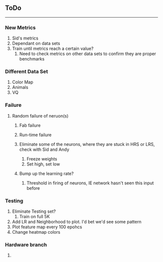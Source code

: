 ## ToDo

---

### New Metrics
1. Sid's metrics
2. Dependant on data sets
3. Train until metrics reach a certain value?
    1. Need to check metrics on other data sets to confirm they are proper benchmarks
### Different Data Set
1. Color Map
2. Animals
3. VQ
### Failure
1. Random failure of neruon(s)
    1. Fab failure
    2. Run-time failure

    1. Eliminate some of the neurons, where they are stuck in HRS or LRS, check with Sid and Andy
        1. Freeze weights 
        2. Set high, set low
    2. Bump up the learning rate?
        1. Threshold in firing of neurons, IE network hasn't seen this input before
### Testing
1. Eliminate Testing set?
    1. Train on full 5K
2. Add LR and Neighborhood to plot. I'd bet we'd see some pattern
3. Plot feature map every 100 epohcs
4. Change heatmap colors
### Hardware branch
1. 